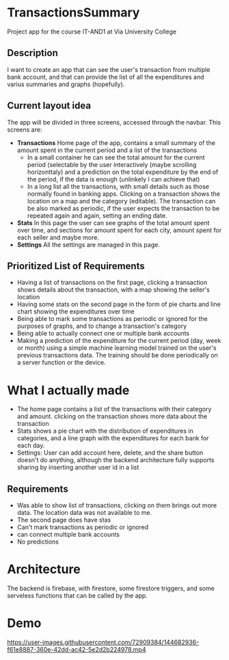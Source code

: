 # TransactionsSummary
Project app for the course IT-AND1 at Via University College

## Description
I want to create an app that can see the user's transaction from multiple bank account, and that can provide the list of all the expenditures and varius summaries and graphs (hopefully).

## Current layout idea
The app will be divided in three screens, accessed through the navbar.
This screens are: 
+ **Transactions** Home page of the app, contains a small summary of the amount spent in the current period and a list of the transactions
  + In a small container he can see the total amount for the current period (selectable by the user interactively (maybe scrolling horizonttaly) and a prediction on the total expenditure by the end of the period, if the data is enough (unlinkely I can achieve that)
  + In a long list all the transactions, with small details such as those normally found in banking apps. Clicking on a transaction shows the location on a map and the category (editable). The transaction can be also marked as periodic, if the user expects the transaction to be repeated again and again, setting an ending date.
+ **Stats** In this page the user can see graphs of the total amount spent over time, and sections for amount spent for each city, amount spent for each seller and maybe more.
+ **Settings** All the settings are managed in this page.

## Prioritized List of Requirements
- Having a list of transactions on the first page, clicking a transaction shows details about the transaction, with a map showing the seller's location
- Having some stats on the second page in the form of pie charts and line chart showing the expenditures over time
- Being able to mark some transactions as periodic or ignored for the purposes of graphs, and to change a transaction's category
- Being able to actually connect one or multiple bank accounts
- Making a prediction of the expenditure for the current period (day, week or month) using a simple machine learning model trained on the user's previous transactions data. The training should be done periodically on a server function or the device.


# What I actually made
+ The home page contains a list of the transactions with their category and amount. clicking on the transaction shows more data about the transaction
+ Stats shows a pie chart with the distribution of expenditures in categories, and a line graph with the expenditures for each bank for each day.
+ Settings: User can add account here, delete, and the share button doesn't do anything, although the backend architecture fully supports sharing by inserting another user id in a list

## Requirements
- Was able to show list of transactions, clicking on them brings out more data. The location data was not available to me.
- The second page does have stas
- Can't mark transactions as periodic or ignored
- can connect multiple bank accounts
- No predictions

# Architecture
The backend is firebase, with firestore, some firestore triggers, and some serveless functions that can be called by the app.


# Demo


https://user-images.githubusercontent.com/72909384/144682936-f61e8887-360e-42dd-ac42-5e2d2b224978.mp4

